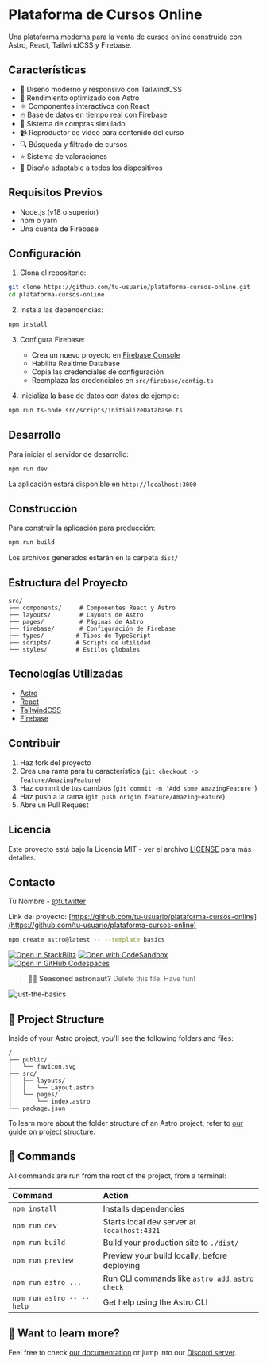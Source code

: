 # Plataforma de Cursos Online

Una plataforma moderna para la venta de cursos online construida con Astro, React, TailwindCSS y Firebase.

## Características

- 🎨 Diseño moderno y responsivo con TailwindCSS
- 🚀 Rendimiento optimizado con Astro
- ⚛️ Componentes interactivos con React
- 🔥 Base de datos en tiempo real con Firebase
- 🛒 Sistema de compras simulado
- 📹 Reproductor de video para contenido del curso
- 🔍 Búsqueda y filtrado de cursos
- ⭐ Sistema de valoraciones
- 📱 Diseño adaptable a todos los dispositivos

## Requisitos Previos

- Node.js (v18 o superior)
- npm o yarn
- Una cuenta de Firebase

## Configuración

1. Clona el repositorio:
```bash
git clone https://github.com/tu-usuario/plataforma-cursos-online.git
cd plataforma-cursos-online
```

2. Instala las dependencias:
```bash
npm install
```

3. Configura Firebase:
   - Crea un nuevo proyecto en [Firebase Console](https://console.firebase.google.com)
   - Habilita Realtime Database
   - Copia las credenciales de configuración
   - Reemplaza las credenciales en `src/firebase/config.ts`

4. Inicializa la base de datos con datos de ejemplo:
```bash
npm run ts-node src/scripts/initializeDatabase.ts
```

## Desarrollo

Para iniciar el servidor de desarrollo:

```bash
npm run dev
```

La aplicación estará disponible en `http://localhost:3000`

## Construcción

Para construir la aplicación para producción:

```bash
npm run build
```

Los archivos generados estarán en la carpeta `dist/`

## Estructura del Proyecto

```
src/
├── components/     # Componentes React y Astro
├── layouts/        # Layouts de Astro
├── pages/          # Páginas de Astro
├── firebase/       # Configuración de Firebase
├── types/         # Tipos de TypeScript
├── scripts/       # Scripts de utilidad
└── styles/        # Estilos globales
```

## Tecnologías Utilizadas

- [Astro](https://astro.build)
- [React](https://reactjs.org)
- [TailwindCSS](https://tailwindcss.com)
- [Firebase](https://firebase.google.com)

## Contribuir

1. Haz fork del proyecto
2. Crea una rama para tu característica (`git checkout -b feature/AmazingFeature`)
3. Haz commit de tus cambios (`git commit -m 'Add some AmazingFeature'`)
4. Haz push a la rama (`git push origin feature/AmazingFeature`)
5. Abre un Pull Request

## Licencia

Este proyecto está bajo la Licencia MIT - ver el archivo [LICENSE](LICENSE) para más detalles.

## Contacto

Tu Nombre - [@tutwitter](https://twitter.com/tutwitter)

Link del proyecto: [https://github.com/tu-usuario/plataforma-cursos-online](https://github.com/tu-usuario/plataforma-cursos-online)

```sh
npm create astro@latest -- --template basics
```

[![Open in StackBlitz](https://developer.stackblitz.com/img/open_in_stackblitz.svg)](https://stackblitz.com/github/withastro/astro/tree/latest/examples/basics)
[![Open with CodeSandbox](https://assets.codesandbox.io/github/button-edit-lime.svg)](https://codesandbox.io/p/sandbox/github/withastro/astro/tree/latest/examples/basics)
[![Open in GitHub Codespaces](https://github.com/codespaces/badge.svg)](https://codespaces.new/withastro/astro?devcontainer_path=.devcontainer/basics/devcontainer.json)

> 🧑‍🚀 **Seasoned astronaut?** Delete this file. Have fun!

![just-the-basics](https://github.com/withastro/astro/assets/2244813/a0a5533c-a856-4198-8470-2d67b1d7c554)

## 🚀 Project Structure

Inside of your Astro project, you'll see the following folders and files:

```text
/
├── public/
│   └── favicon.svg
├── src/
│   ├── layouts/
│   │   └── Layout.astro
│   └── pages/
│       └── index.astro
└── package.json
```

To learn more about the folder structure of an Astro project, refer to [our guide on project structure](https://docs.astro.build/en/basics/project-structure/).

## 🧞 Commands

All commands are run from the root of the project, from a terminal:

| Command                   | Action                                           |
| :------------------------ | :----------------------------------------------- |
| `npm install`             | Installs dependencies                            |
| `npm run dev`             | Starts local dev server at `localhost:4321`      |
| `npm run build`           | Build your production site to `./dist/`          |
| `npm run preview`         | Preview your build locally, before deploying     |
| `npm run astro ...`       | Run CLI commands like `astro add`, `astro check` |
| `npm run astro -- --help` | Get help using the Astro CLI                     |

## 👀 Want to learn more?

Feel free to check [our documentation](https://docs.astro.build) or jump into our [Discord server](https://astro.build/chat).

